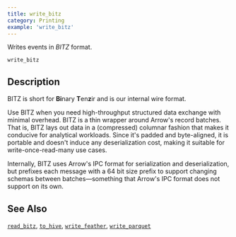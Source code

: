 ```yaml
---
title: write_bitz
category: Printing
example: 'write_bitz'
---
```

Writes events in *BITZ* format.

```tql
write_bitz
```

## Description

BITZ is short for **Bi**nary **T**en**z**ir and is our internal wire format.

Use BITZ when you need high-throughput structured data exchange with minimal
overhead. BITZ is a thin wrapper around Arrow's record batches. That is, BITZ
lays out data in a (compressed) columnar fashion that makes it conducive for
analytical workloads. Since it's padded and byte-aligned, it is portable and
doesn't induce any deserialization cost, making it suitable for
write-once-read-many use cases.

Internally, BITZ uses Arrow's IPC format for serialization and deserialization,
but prefixes each message with a 64 bit size prefix to support changing schemas
between batches—something that Arrow's IPC format does not support on its own.

## See Also

[`read_bitz`](/reference/operators/read_bitz),
[`to_hive`](/reference/operators/to_hive),
[`write_feather`](/reference/operators/write_feather),
[`write_parquet`](/reference/operators/write_parquet)

